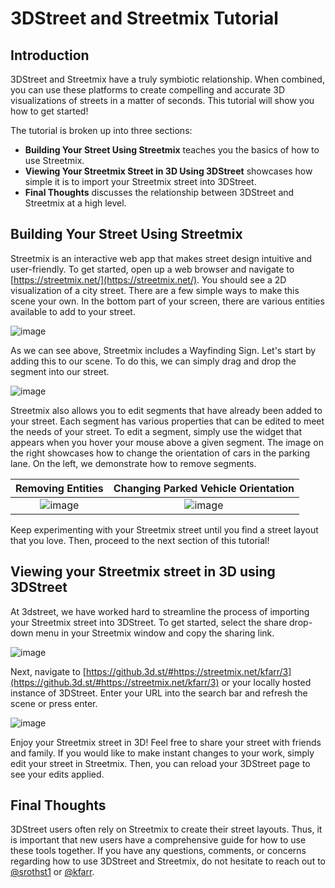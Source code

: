# 3DStreet and Streetmix Tutorial

## Introduction

3DStreet and Streetmix have a truly symbiotic relationship. When combined, you can use these platforms to create compelling and accurate 3D visualizations of streets in a matter of seconds. This tutorial will show you how to get started!

The tutorial is broken up into three sections:
- **Building Your Street Using Streetmix** teaches you the basics of how to use Streetmix.
- **Viewing Your Streetmix Street in 3D Using 3DStreet** showcases how simple it is to import your Streetmix street into 3DStreet.
- **Final Thoughts** discusses the relationship between 3DStreet and Streetmix at a high level.

## Building Your Street Using Streetmix

Streetmix is an interactive web app that makes street design intuitive and user-friendly. To get started, open up a web browser and navigate to [https://streetmix.net/](https://streetmix.net/). You should see a 2D visualization of a city street. There are a few simple ways to make this scene your own. In the bottom part of your screen, there are various entities available to add to your street.

![image](https://user-images.githubusercontent.com/39531367/141915497-54f8fa4a-7393-4a7b-85a7-8e2ce8f754a6.png)

As we can see above, Streetmix includes a Wayfinding Sign. Let's start by adding this to our scene. To do this, we can simply drag and drop the segment into our street.

![image](https://user-images.githubusercontent.com/39531367/141921622-8416595b-89d2-4058-8d8b-384bf47db9dc.png)

Streetmix also allows you to edit segments that have already been added to your street. Each segment has various properties that can be edited to meet the needs of your street. To edit a segment, simply use the widget that appears when you hover your mouse above a given segment. The image on the right showcases how to change the orientation of cars in the parking lane. On the left, we demonstrate how to remove segments. 

Removing Entities          |  Changing Parked Vehicle Orientation
:-------------------------:|:-------------------------:
![image](https://user-images.githubusercontent.com/39531367/141921901-c3057289-9e3f-41f8-b5c5-efb8f7dfced6.png)  |  ![image](https://user-images.githubusercontent.com/39531367/142090051-8dcf4b9b-ee7e-48d1-acb6-044b0a3b247d.png)

Keep experimenting with your Streetmix street until you find a street layout that you love. Then, proceed to the next section of this tutorial!

## Viewing your Streetmix street in 3D using 3DStreet

At 3dstreet, we have worked hard to streamline the process of importing your Streetmix street into 3DStreet. To get started, select the share drop-down menu in your Streetmix window and copy the sharing link.

![image](https://user-images.githubusercontent.com/39531367/142091286-a8653e6f-4f64-44dc-9920-33f23a4cf6ad.png)

Next, navigate to [https://github.3d.st/#https://streetmix.net/kfarr/3](https://github.3d.st/#https://streetmix.net/kfarr/3) or your locally hosted instance of 3DStreet. Enter your URL into the search bar and refresh the scene or press enter. 

![image](https://user-images.githubusercontent.com/39531367/142097255-daf93b77-1281-4aa8-a52c-b47c47496f59.png)

Enjoy your Streetmix street in 3D! Feel free to share your street with friends and family. If you would like to make instant changes to your work, simply edit your street in Streetmix. Then, you can reload your 3DStreet page to see your edits applied. 

## Final Thoughts

3DStreet users often rely on Streetmix to create their street layouts. Thus, it is important that new users have a comprehensive guide for how to use these tools together. If you have any questions, comments, or concerns regarding how to use 3DStreet and Streetmix, do not hesitate to reach out to [@srothst1](https://github.com/srothst1) or [@kfarr](https://github.com/kfarr).
